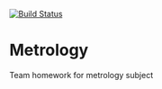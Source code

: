 [![Build Status](https://travis-ci.com/AsciiShell/Metrology.svg?token=eht78Z7mqWPNCUpFTSub&branch=master)](https://travis-ci.com/AsciiShell/Metrology)
# Metrology
Team homework for metrology subject
